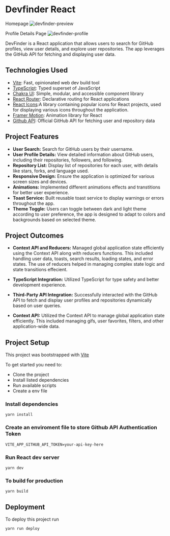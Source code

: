 # Devfinder React

Homepage
![devfinder-preview](https://github.com/user-attachments/assets/90f7bdc5-07ae-4ef7-8e37-0165bdd46645)

Profile Details Page
![devfinder-profile](https://github.com/user-attachments/assets/61e6f942-dc57-4761-9799-54595dd70e46)



DevFinder is a React application that allows users to search for GitHub profiles, view user details, and explore user repositories. The app leverages the GitHub API for fetching and displaying user data.

## Technologies Used

- [Vite](https://vitejs.dev/): Fast, opinionated web dev build tool
- [TypeScript](https://vitejs.dev/): Typed superset of JavaScript
- [Chakra UI](https://v2.chakra-ui.com/getting-started): Simple, modular, and accessible component library
- [React Router](https://reactrouter.com/): Declarative routing for React applications
- [React Icons](https://react-icons.github.io/react-icons/):A library containing popular icons for React projects, used for displaying various icons throughout the application.
- [Framer Motion](https://www.framer.com/motion/introduction/): Animation library for React
- [Github API](https://docs.github.com/en/rest): Official GitHub API for fetching user and repository data

## Project Features

- **User Search:** Search for GitHub users by their username.
- **User Profile Details:** View detailed information about GitHub users, including their repositories, followers, and following.
- **Repository List:** Display list of repositories for each user, with details like stars, forks, and language used.
- **Responsive Design:** Ensure the application is optimized for various screen sizes and devices.
- **Animations:** Implemented different animations effects and transtitions for better user experience.
- **Toast Service:** Built reusable toast service to display warnings or errors throughout the app.
- **Theme Toggle:** Users can toggle between dark and light theme according to user preference, the app is designed to adapt to colors and backgrounds based on selected theme.

## Project Outcomes

- **Context API and Reducers:** Managed global application state efficiently using the Context API along with reducers functions. This included handling user data, toasts, search results, loading states, and error states. The use of reducers helped in managing complex state logic and state transitions effecient.

- **TypeScript Integration:** Utilized TypeScript for type safety and better development experience.

- **Third-Party API Integration:** Successfully interacted with the GitHub API to fetch and display user profiles and repositories dynamically based on user queries.

- **Context API:** Utilized the Context API to manage global application state efficiently. This included managing gifs, user favorites, filters, and other application-wide data.

## Project Setup

This project was bootstrapped with [Vite](https://vitejs.dev/guide/)

To get started you need to:

- Clone the project
- Install listed dependencies
- Run available scripts
- Create a env file

### Install dependencies

```
yarn install
```

### Create an enviroment file to store Github API Authentication Token

```
VITE_APP_GITHUB_API_TOKEN=your-api-key-here
```

### Run React dev server

```
yarn dev
```

### To build for production

```
yarn build
```

## Deployment

To deploy this project run

```
yarn run deploy
```
